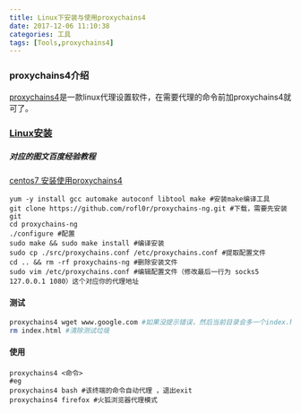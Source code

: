 ```yaml
---
title: Linux下安装与使用proxychains4
date: 2017-12-06 11:10:38
categories: 工具
tags: [Tools,proxychains4]
---
```

### proxychains4介绍

[proxychains4](https://github.com/rofl0r/proxychains-ng/releases)是一款linux代理设置软件，在需要代理的命令前加proxychains4就可了。

### [Linux安装](https://www.dropbox.com/install-linux)

##### 对应的图文百度经验教程

[centos7 安装使用proxychains4](https://jingyan.baidu.com/article/148a1921f5c5fe4d71c3b105.html)

```shell
yum -y install gcc automake autoconf libtool make #安装make编译工具
git clone https://github.com/rofl0r/proxychains-ng.git #下载，需要先安装git
cd proxychains-ng 
./configure #配置
sudo make && sudo make install #编译安装
sudo cp ./src/proxychains.conf /etc/proxychains.conf #提取配置文件
cd .. && rm -rf proxychains-ng #删除安装文件
sudo vim /etc/proxychains.conf #编辑配置文件（修改最后一行为 socks5 127.0.0.1 1080）这个对应你的代理地址
```

#### 测试

```sh
proxychains4 wget www.google.com #如果没提示错误，然后当前目录会多一个index.html
rm index.html #清除测试垃圾
```

#### 使用

```
proxychains4 <命令>
#eg
proxychains4 bash #该终端的命令自动代理 ，退出exit
proxychains4 firefox #火狐浏览器代理模式
```

